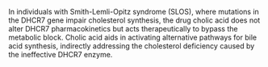 In individuals with Smith-Lemli-Opitz syndrome (SLOS), where mutations in the DHCR7 gene impair cholesterol synthesis, the drug cholic acid does not alter DHCR7 pharmacokinetics but acts therapeutically to bypass the metabolic block. Cholic acid aids in activating alternative pathways for bile acid synthesis, indirectly addressing the cholesterol deficiency caused by the ineffective DHCR7 enzyme.